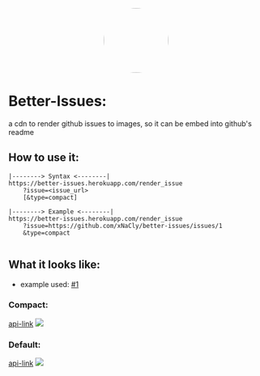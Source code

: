 <p align="center">
    <img style="border-radius: 100px" width="128" height="128" src="https://avatars0.githubusercontent.com/u/47723417?s=460&amp;u=10c488f1c4e0644b839df15ecefbfef2a9869305&amp;v=4">
</p>

# Better-Issues:

a cdn to render github issues to images, so it can be embed into github's readme

## How to use it:
```
|--------> Syntax <--------|
https://better-issues.herokuapp.com/render_issue
    ?issue=<issue_url>
    [&type=compact]
    
|--------> Example <--------|
https://better-issues.herokuapp.com/render_issue
    ?issue=https://github.com/xNaCly/better-issues/issues/1
    &type=compact
    
```

## What it looks like:

-   example used: [#1](https://github.com/xNaCly/better-issues/issues/3)

### Compact:
[api-link](https://better-issues.herokuapp.com/render_issue?issue=https://github.com/xNaCly/better-issues/issues/1&type=compact)
<img src="https://better-issues.herokuapp.com/render_issue?issue=https://github.com/xNaCly/better-issues/issues/1&type=compact">



### Default:
[api-link](https://better-issues.herokuapp.com/render_issue?issue=https://github.com/xNaCly/better-issues/issues/1&type=compact)
<kbd>
  <img src="https://better-issues.herokuapp.com/render_issue?issue=https://github.com/xNaCly/better-issues/issues/1">
</kbd>
